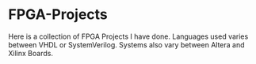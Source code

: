 # FPGA-Projects
Here is a collection of FPGA Projects I have done. Languages used varies between VHDL or SystemVerilog. Systems also vary between Altera and Xilinx Boards.

